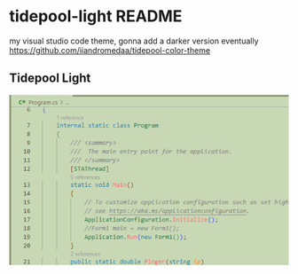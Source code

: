 # tidepool-light README
my visual studio code theme, gonna add a darker version eventually
https://github.com/iiandromedaa/tidepool-color-theme

## Tidepool Light
![Tidepool Light](img/tp-light.PNG)